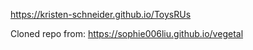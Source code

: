 https://kristen-schneider.github.io/ToysRUs

Cloned repo from: https://sophie006liu.github.io/vegetal
